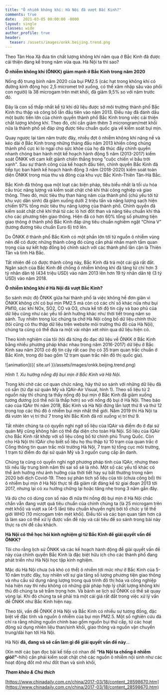 ```yaml
---
title: "Ô nhiễm không khí: Hà Nội đã vượt Bắc Kinh?"
comments: true
date:   2021-03-05 00:00:00 -0000
layout: single
classes: wide
author_profile: true
header:
  teaser: /assets/images/onkk.beijing.trend.png
---
```


Theo Tân Hoa Xã đưa tin chất lượng không khí năm qua ở Bắc Kinh đã được cải thiện đáng kể trong năm vừa qua.
Hà Nội ta thì sao?

**Ô nhiễm không khí (ÔNKK) giảm mạnh ở Bắc Kinh trong năm 2020**

Nồng độ trung bình năm 2020 của bụi PM2.5 (các hạt trong không khí có đường kính động học 2,5 micromet trở xuổng,
có thể xâm nhập sâu vào phổi con người) là 38 microgam trên mét khối, đã giảm 9,5% so với năm trước đó. 

Đây là con số thấp nhất kể từ khi dữ liệu được sở môi trường thành phố Bắc Kinh thu thập và công bố lần đầu tiên vào năm 2013. 
Điều này đã đánh dấu một bước tiến lớn của chính quyền thành phố Bắc Kinh trong việc cải thiện chất lượng không khí. 
Theo đó, chỉ cần giảm thêm 3 microngram/mét khối nữa là thành phố sẽ đáp ứng được tiêu chuẩn quốc gia về kiểm soát bụi mịn.

Quay ngược lại tám năm trước đây, nhiều đợt ô nhiễm không khí nặng nề và kéo dài ở Bắc Kinh trong những tháng đầu năm 2013 
khiến công chúng thành phố cực kì lo ngại cho sức khỏe của họ đã thúc đấy chính quyền nhanh chóng ban hành một kế hoạch hành động 5 năm (2013-2017) 
kiểm soát ÔNKK với cam kết giành chiến thắng trong "cuộc chiến vì bầu trời xanh". 
Sau sự thành công của kế hoạch đầu tiên, chính quyền Bắc Kinh đã tiếp tục ban hành kế hoạch hành động 3 năm (2018-2020) 
kiểm soát toàn diện ÔNKK trong mùa thu và đông của khu vực Bắc Kinh-Thiên Tân-Hà Bắc.

Bắc Kinh đã thông qua một loạt các biện pháp, tiêu biểu nhất là tối ưu hóa cấu trúc năng lượng và kiểm soát chặt chẽ khí thải công nghiệp và giao thông. 
Theo đó, mức tiêu thụ than hàng năm của thành phố (chủ yếu tới từ khu vực dân sinh) đã giảm xuống dưới 2 triệu tấn và năng lượng sạch hiện chiếm 97% tổng mức 
tiêu thụ năng lượng của thành phố. Chính quyền đã kiểm soát chặt chẽ khí thải từ các lò hơi đốt than và nâng tiêu chuẩn khí thả cho các phương tiện giao thông. 
Hiện đã có hơn 60% tổng số phương tiện giao thông ở thành phố Bắc Kinh đáp ứng tiêu chuẩn nghiêm ngặt “China V” (tương đương tiêu chuẩn Euro 6) trở lên.

Do ÔNKK ở thành phố Bắc Kinh có một phần lớn tới từ nguồn ô nhiễm vùng nên để có được những thành công đó cũng cần phải nhấn mạnh tầm quan trọng 
của sự kết hợp đồng bộ chính sách với các thành phố lân cận là Thiên Tân và tỉnh Hà Bắc.

Tất nhiên để có được thành công này, Bắc Kinh đã trả một cái giá rất đắt. 
Ngân sách của Bắc Kinh để chống ô nhiễm không khí đã tăng từ chỉ hơn 3 tỷ nhân dân tệ (434 triệu USD) vào năm 2013 lên hơn 19 tỷ nhân dân tệ (3 tỷ USD) vào năm 2018. 


**Ô nhiễm không khí ở Hà Nội đã vượt Bắc Kinh?**


So sánh mức độ ÔNKK giữa hai thành phố là việc không hề đơn giản vì ÔNKK không chỉ có bụi mịn PM2.5 mà còn có các chỉ số khác nữa như bụi PM10, 
các khí NOx, SO2, CO và O3, chưa kể tới độ tin cậy và bao phủ của dữ liệu cũng như các yếu tố ảnh hưởng khác như thời tiết trong năm so sánh.
Tuy nhiên trong lúc chúng ta chờ Hà Nội công bố dữ liệu chính thức (tôi cũng có thu thập dữ liệu trên website môi trường thủ đô của Hà Nội), 
chúng ta cũng có thể đưa ra một vài nhận xét nhìn qua dữ liệu hiện có.

Theo kinh nghiệm của tôi (tôi đã từng đo đạc dữ liệu về ÔNKK ở Bắc Kinh bằng nhiều phương pháp khác nhau trong năm 2016-2017) dữ liệu ở 
Bắc Kinh sau năm 2013 có độ tin cậy rất cao (họ có 35 trạm quan trắc chuẩn ở Bắc Kinh, trong đó bao gồm 12 trạm quan trắc nền đô thị quốc gia). 

![animation]({{ site.url }}/assets/images/onkk.beijing.trend.png)

*Hình 1. Xu hướng nồng độ bụi mịn ở Bắc Kinh và Hà Nội.*

Trong khi chờ các cơ quan chức năng, hãy thử so sánh với những dữ liệu đã có sẵn (từ đại sứ quán Mỹ và IQAir-Air Visual, hình 1). 
Theo số liệu từ 2 nguồn này thì chúng ta thấy nồng độ bụi mịn ở Bắc Kinh đã giảm xuống tương đương (có thể nói là thấp hơn) so với nồng độ bụi ở Hà Nội. 
Theo báo cáo của IQAir thì năm 2018, Bắc Kinh và Hà Nội đứng lần lượt thứ 8 và thứ 12 trong top các thủ đô ô nhiễm bụi mịn nhất thế giới. 
Năm 2019 thì Hà Nội ta đã vươn lên vị trí thứ 7 trong khi Bắc Kinh đã rơi xuống vị trí thứ 9.

Tất nhiên chúng ta có quyền nghi ngờ số liệu của IQAir và điểm đo ở đại sứ quán Mỹ cũng không hẳn có thể đại diện cho toàn Hà Nội. 
Số liệu của IQAir cho Bắc Kinh rất khớp với số liệu công bố từ chính phủ Trung Quốc. Còn cho Hà Nội thì IQAir cho biết số liệu họ thu thập từ 10 trạm của quan 
trắc ở Cổng thông tin quan trắc môi trường Hà Nội, 7 trạm từ tổng cục môi trường, 1 trạm từ điểm đo đại sứ quán Mỹ và 3 nguồn cung cấp ẩn danh. 

Chúng ta cũng có quyền nghi ngờ phương pháp tính của IQAir, nhưng theo tôi nếu lấy trung bình năm thì sai số sẽ là nhỏ. 
Một số các yếu tố khác có thể ảnh hưởng như ảnh hưởng của thời tiết hay sự bất thường trong năm 2020 bởi dịch Covid-19. 
Theo sự phân tích số liệu của tôi (chưa công bố) thì ô nhiễm bụi mịn ở Hà Nội thực tế đã giảm rất đáng kể từ giai đoạn 2013 tới 2017,
nhưng lại có xu hướng chững lại hoặc tăng nhẹ trong 3 năm gần đây. 

Và dù cho có dùng con số nào đi nữa thì nồng độ bụi mịn ở Hà Nội chắc chắn vẫn đang vượt quá tiêu chuẩn của chính chúng ta 
(là 25 microgam trên mét khối) và vượt xa (4-5 lần) tiêu chuẩn khuyến nghị bởi tổ chức y tế thế giới WHO (10 microgam trên mét khối). 
Điều tôi và các bạn quan tâm hơn cả là làm sao có thể xử lý được vấn đề này và cái tiêu đề so sánh trong bài này thực ra chỉ để câu khách.

**Hà Nội có thể học hỏi kinh nghiệm gì từ Bắc Kinh để giải quyết vấn đề ÔNKK?**

Tôi cho rằng lịch sử ÔNKK và các kế hoạch hành động để giải quyết vấn đề này của chính quyền Bắc Kinh là đặc biệt hữu ích cho các 
thành phố đang phát triển như Hà Nội học tập kinh nghiệm. 

Mặc dù Hà Nội chưa (và khó có thể) ô nhiễm tới mức như ở Bắc Kinh của 5-10 năm trước đây, 
tuy nhiên với sự gia tăng số lượng phương tiện giao thông và nhu cầu sử dụng năng lượng trong quá trình đô thị hóa và công nghiệp hóa hiện nay 
thì nếu không có những giải pháp hợp lý chất lượng không khí thủ đô chúng ta sẽ trầm trọng hơn. Và bánh xe lịch sử ÔNKK có thể sẽ quay vòng lại.
Khi đó chúng ta sẽ phải trả một cái giá rất đắt trong việc xứ lý vấn đề ÔNKK như Bắc Kinh hiện nay.

Theo tôi, vấn đề ÔNKK ở Hà Nội và Bắc Kinh có nhiều sự tương đồng, đặc biệt về đặc tính và nguồn ô nhiễm của bụi mịn PM2.5.
Một số nghiên cứu đã chỉ ra rằng những nguồn chính bao gồm nguồn bụi thứ cấp, từ các hoạt động sử dụng nhiên liệu than/sinh khối,
giao thông và nguồn vận chuyển trung/dài hạn tới Hà Nội.

Hà Nội **đã, đang và sẽ cần làm gì để giải quyết vấn đề này**… 

(Xin mời các bạn đọc bài kế tiếp có nhan đề **“Hà Nội ta chống ô nhiễm giỏi!”**-hihi)
cần phải kiểm soát chặt chẽ các nguồn ô nhiễm nội sinh như các hoạt động đốt mở như đốt than và sinh khối, 

***Tham khảo & Chú thích***

[https://www.chinadaily.com.cn/china/2017-03/18/content_28598670.htm](https://www.chinadaily.com.cn/china/2017-03/18/content_28598670.htm)


